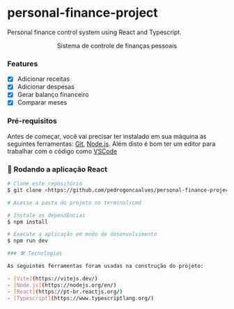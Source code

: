 # personal-finance-project
Personal finance control system using React and Typescript.


<p align="center">Sistema de controle de finanças pessoais</p>

### Features

- [x] Adicionar receitas
- [x] Adicionar despesas
- [x] Gerar balanço financeiro
- [x] Comparar meses

### Pré-requisitos

Antes de começar, você vai precisar ter instalado em sua máquina as seguintes ferramentas:
[Git](https://git-scm.com), [Node.js](https://nodejs.org/en/). 
Além disto é bom ter um editor para trabalhar com o código como [VSCode](https://code.visualstudio.com/)

### 🎲 Rodando a aplicação React

```bash
# Clone este repositório
$ git clone <https://github.com/pedrogoncaalves/personal-finance-project>

# Acesse a pasta do projeto no terminal/cmd

# Instale as dependências
$ npm install

# Execute a aplicação em modo de desenvolvimento
$ npm run dev

### 🛠 Tecnologias

As seguintes ferramentas foram usadas na construção do projeto:

- [Vite](https://vitejs.dev/)
- [Node.js](https://nodejs.org/en/)
- [React](https://pt-br.reactjs.org/)
- [Typescript](https://www.typescriptlang.org/)

